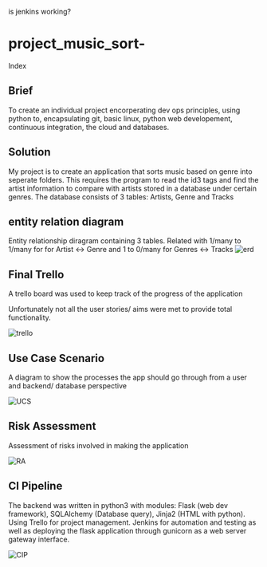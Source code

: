 is jenkins working?
# project_music_sort-

Index

## Brief

To create an individual project encorperating dev ops principles, using python to, encapsulating  git, basic linux, python web developement, continuous integration, the cloud and databases. 

## Solution

My project is to create an application that sorts music based on genre into seperate folders. This requires the program to read the id3 tags and find the artist information to compare with artists stored in a database under certain genres. 
The database consists of 3 tables: Artists, Genre and Tracks

## entity relation diagram 

Entity relationship diragram containing 3 tables. Related with 1/many to 1/many for for Artist <-> Genre  and 1 to 0/many for Genres <-> Tracks
![erd](https://i.imgur.com/b1n9yYU.png)

## Final Trello 

A trello board was used to keep track of the progress of the application

Unfortunately not all the user stories/ aims were met to provide total functionality.

![trello](https://i.imgur.com/WyfAkdi.png)

## Use Case Scenario

A diagram to show the processes the app should go through from a user and backend/ database perspective 

![UCS](https://i.imgur.com/ywFRDHf.jpg)

## Risk Assessment 

Assessment of risks involved in making the application 

![RA](https://i.imgur.com/VtXl95d.png)

## CI Pipeline 

The backend was written in python3 with modules: Flask (web dev framework), SQLAlchemy (Database query), Jinja2 (HTML with python). Using Trello for project management. Jenkins for automation and testing as well as deploying the flask application through gunicorn as a web server gateway interface. 

![CIP](https://i.imgur.com/WeTSift.png)
